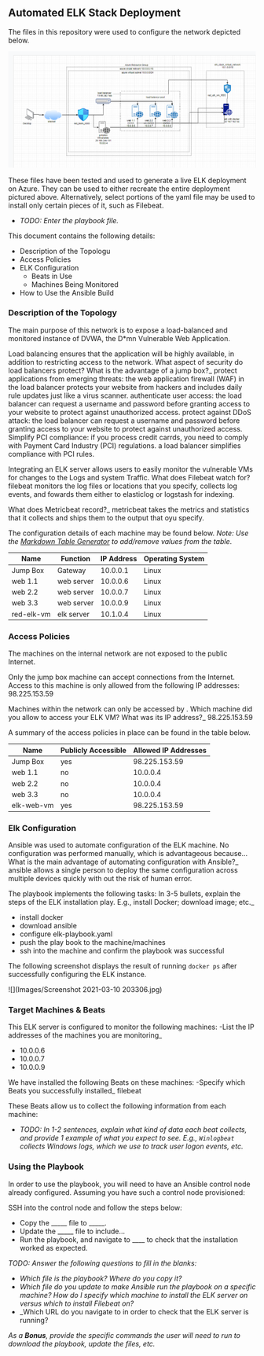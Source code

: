 ## Automated ELK Stack Deployment

The files in this repository were used to configure the network depicted below.

![](Images/project1.png)

These files have been tested and used to generate a live ELK deployment on Azure. They can be used to either recreate the entire deployment pictured above. Alternatively, select portions of the yaml file may be used to install only certain pieces of it, such as Filebeat.

  - _TODO: Enter the playbook file._

This document contains the following details:
- Description of the Topologu
- Access Policies
- ELK Configuration
  - Beats in Use
  - Machines Being Monitored
- How to Use the Ansible Build


### Description of the Topology

The main purpose of this network is to expose a load-balanced and monitored instance of DVWA, the D*mn Vulnerable Web Application.

Load balancing ensures that the application will be highly available, in addition to restricting access to the network.
What aspect of security do load balancers protect? What is the advantage of a jump box?_
protect applications from emerging threats: the web application firewall (WAF) in the load balancer protects your website from hackers and includes daily rule updates just like a virus scanner.
authenticate user access: the load balancer can request a username and password before granting access to your website to protect against unauthorized access.
protect against DDoS attack: the load balancer can request a username and password before granting access to your website to protect against unauthorized access.
Simplify PCI compliance: if you process credit carrds, you need to comply with Payment Card Industry (PCI) regulations. a load balancer simplifies compliance with PCI rules.

Integrating an ELK server allows users to easily monitor the vulnerable VMs for changes to the Logs and system Traffic.
What does Filebeat watch for?
filebeat monitors the log files or locations that you specify, collects log events, and fowards them either to elasticlog or logstash for indexing.

What does Metricbeat record?_
metricbeat takes the metrics and statistics that it collects and ships them to the output that oyu specify.

The configuration details of each machine may be found below.
_Note: Use the [Markdown Table Generator](http://www.tablesgenerator.com/markdown_tables) to add/remove values from the table_.

| Name     | Function | IP Address | Operating System |
|----------|----------|------------|------------------|
| Jump Box | Gateway  | 10.0.0.1   | Linux            |
| web 1.1  |web server| 10.0.0.6   | Linux            |
| web 2.2  |web server| 10.0.0.7   | Linux            |
| web 3.3  |web server| 10.0.0.9   | Linux            |
|red-elk-vm|elk server| 10.1.0.4   | Linux            |
### Access Policies

The machines on the internal network are not exposed to the public Internet. 

Only the jump box machine can accept connections from the Internet. Access to this machine is only allowed from the following IP addresses:
98.225.153.59

Machines within the network can only be accessed by .
Which machine did you allow to access your ELK VM? What was its IP address?_
98.225.153.59

A summary of the access policies in place can be found in the table below.

| Name     | Publicly Accessible | Allowed IP Addresses |
|----------|---------------------|----------------------|
| Jump Box | yes                 | 98.225.153.59        |
| web 1.1  | no                  | 10.0.0.4             |
| web 2.2  | no                  | 10.0.0.4             |
| web 3.3  | no                  | 10.0.0.4             |
|elk-web-vm| yes                 | 98.225.153.59        |

### Elk Configuration

Ansible was used to automate configuration of the ELK machine. No configuration was performed manually, which is advantageous because...
What is the main advantage of automating configuration with Ansible?_
ansible allows a single person to deploy the same configuration across multiple devices quickly with out the risk of human error. 

The playbook implements the following tasks:
In 3-5 bullets, explain the steps of the ELK installation play. E.g., install Docker; download image; etc._
- install docker
- download ansible
- configure elk-playbook.yaml 
- push the play book to the machine/machines
- ssh into the machine and confirm the playbook was successful

The following screenshot displays the result of running `docker ps` after successfully configuring the ELK instance.

![](Images/Screenshot 2021-03-10 203306.jpg)

### Target Machines & Beats
This ELK server is configured to monitor the following machines:
-List the IP addresses of the machines you are monitoring_
- 10.0.0.6
- 10.0.0.7
- 10.0.0.9

We have installed the following Beats on these machines:
-Specify which Beats you successfully installed_
filebeat

These Beats allow us to collect the following information from each machine:
- _TODO: In 1-2 sentences, explain what kind of data each beat collects, and provide 1 example of what you expect to see. E.g., `Winlogbeat` collects Windows logs, which we use to track user logon events, etc._

### Using the Playbook
In order to use the playbook, you will need to have an Ansible control node already configured. Assuming you have such a control node provisioned: 

SSH into the control node and follow the steps below:
- Copy the _____ file to _____.
- Update the _____ file to include...
- Run the playbook, and navigate to ____ to check that the installation worked as expected.

_TODO: Answer the following questions to fill in the blanks:_
- _Which file is the playbook? Where do you copy it?_
- _Which file do you update to make Ansible run the playbook on a specific machine? How do I specify which machine to install the ELK server on versus which to install Filebeat on?_
- _Which URL do you navigate to in order to check that the ELK server is running?

_As a **Bonus**, provide the specific commands the user will need to run to download the playbook, update the files, etc._
